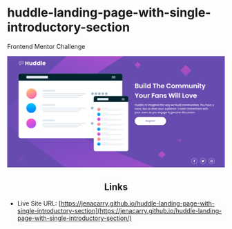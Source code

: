 # huddle-landing-page-with-single-introductory-section

Frontend Mentor Challenge

<div align="center">

![](assets/images/page.png)

</div>

<h2 align="center">Links</h2>

<!-- - Solution URL: [Product preview card component | Frontend Mentor](https://www.frontendmentor.io/solutions/css-flexbox-and-grid-8huRB8Vw2y) -->
- Live Site URL: [https://jenacarry.github.io/huddle-landing-page-with-single-introductory-section](https://jenacarry.github.io/huddle-landing-page-with-single-introductory-section/)